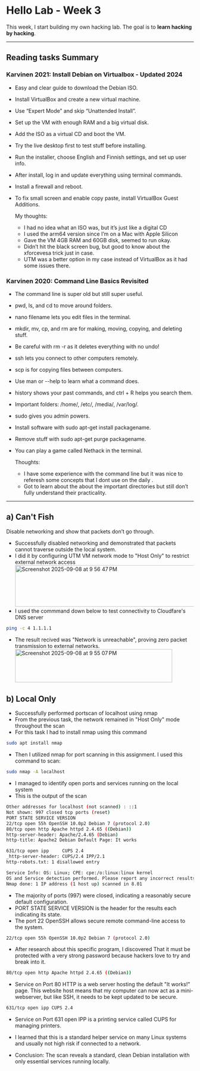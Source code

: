 # Hello Lab - Week 3
This week, I start building my own hacking lab. The goal is to **learn hacking by hacking**.  

---

## Reading tasks Summary

### Karvinen 2021: Install Debian on Virtualbox - Updated 2024
- Easy and clear guide to download the Debian ISO.
- Install VirtualBox and create a new virtual machine.
- Use “Expert Mode” and skip “Unattended Install”.
- Set up the VM with enough RAM and a big virtual disk.
- Add the ISO as a virtual CD and boot the VM.
- Try the live desktop first to test stuff before installing.
- Run the installer, choose English and Finnish settings, and set up user info.
- After install, log in and update everything using terminal commands.
- Install a firewall and reboot.
- To fix small screen and enable copy paste, install VirtualBox Guest Additions.

  My thoughts:
  - I had no idea what an ISO was, but it’s just like a digital CD
  - I used the arm64 version since I’m on a Mac with Apple Silicon
  - Gave the VM 4GB RAM and 60GB disk, seemed to run okay.
  - Didn’t hit the black screen bug, but good to know about the xforcevesa trick just in case.
  - UTM was a better option in my case instead of VirtualBox as it had some issues there.
  
  
### Karvinen 2020: Command Line Basics Revisited
- The command line is super old but still super useful.
- pwd, ls, and cd to move around folders.
- nano filename lets you edit files in the terminal.
- mkdir, mv, cp, and rm are for making, moving, copying, and deleting stuff.
- Be careful with rm -r as it deletes everything with no undo!
- ssh lets you connect to other computers remotely.
- scp is for copying files between computers.
- Use man or --help to learn what a command does.
- history shows your past commands, and ctrl + R helps you search them.
- Important folders: /home/, /etc/, /media/, /var/log/.
- sudo gives you admin powers.
- Install software with sudo apt-get install packagename.
- Remove stuff with sudo apt-get purge packagename.
- You can play a game called Nethack in the terminal.

  Thoughts:
  - I have some experience with the command line but it was nice to referesh some concepts that I dont use on the daily .
  - Got to learn about the about the important directories but still don’t fully understand their practicality.

---

## a) Can't Fish
Disable networking and show that packets don’t go through.  

- Successfully disabled networking and demonstrated that packets cannot traverse outside the local system.
- I did it by configuring UTM VM network mode to "Host Only" to restrict external network access
  <img width="630" height="111" alt="Screenshot 2025-09-08 at 9 56 47 PM" src="https://github.com/user-attachments/assets/29c5fbf2-a29c-4308-b401-c8570b73430d" />
- I used the commmand down below to test connectivity to Cloudfare's DNS server
 
```bash
ping -c 4 1.1.1.1
```

- The result recived was "Network is unreachable", proving zero packet transmission to external networks.
  <img width="422" height="89" alt="Screenshot 2025-09-08 at 9 55 07 PM" src="https://github.com/user-attachments/assets/2bd308aa-02c6-4991-9632-170ae3930f00" />

## b) Local Only
-  Successfully performed portscan of localhost using nmap
-  From the previous task, the network remained in "Host Only" mode throughout the scan
-  For this task I had to install nmap using this command

  ```bash
sudo apt install nmap
```

-  Then I utilized nmap for port scanning in this assignment. I used this command to scan:
  
  ```bash
sudo nmap -A localhost
```

-  I managed to identify open ports and services running on the local system
-  This is the output of the scan
```bash
Other addresses for localhost (not scanned) : ::1
Not shown: 997 closed tcp ports (reset)
PORT STATE SERVICE VERSION
22/tcp open 55h OpenSSH 10.0p2 Debian 7 (protocol 2.0)
80/tcp open http Apache httpd 2.4.65 ((Debian))
http-server-header: Apache/2.4.65 (Debian)
http-title: Apache2 Debian Default Page: It works

631/tcp open ipp     CUPS 2.4
_http-server-header: CUPS/2.4 IPP/2.1
http-robots.txt: 1 disallowed entry

Service Info: OS: Linux; CPE: cpe:/o:linux:linux kernel
OS and Service detection performed. Please report any incorrect results at https://nmap.org/submit/ .
Nmap done: 1 IP address (1 host up) scanned in 8.01
```
 - The majority of ports (997) were closed, indicating a reasonably secure default configuration.
 - PORT STATE SERVICE VERSION is the header for the results each indicating its state.
 - The port 22 OpenSSH allows secure remote command-line access to the system.
   
```bash
22/tcp open 55h OpenSSH 10.0p2 Debian 7 (protocol 2.0)

```
 - After research about this specific program, I discovered That it must be protected with a very strong password because hackers love to try and break into it.
   
 ```bash
80/tcp open http Apache httpd 2.4.65 ((Debian))

```
 - Service on Port 80 HTTP is a web server hosting the default "It works!" page. This website host means that my computer can now act as a mini-webserver, but like SSH, it needs to be kept updated to be secure.
   
 ```bash
631/tcp open ipp CUPS 2.4

```
   
 - Service on Port 631 open IPP is a printing service called CUPS for managing printers.
 - I learned that this is a standard helper service on many Linux systems and usually not high risk if connected to a network.

   
 - Conclusion: The scan reveals a standard, clean Debian installation with only essential services running locally.




